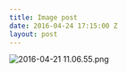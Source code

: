 ```yaml
---
title: Image post
date: 2016-04-24 17:15:00 Z
layout: post
---
```


![2016-04-21 11.06.55.png](/uploads/2016-04-21%2011.06.55.png)